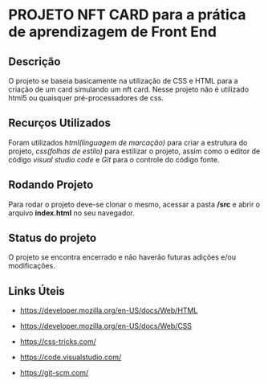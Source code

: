 # PROJETO NFT CARD para a prática de aprendizagem de Front End

## Descrição

O projeto se baseia basicamente na utilização de CSS e HTML para a criação de um card
simulando um nft card. Nesse projeto não é utilizado html5 ou quaisquer pré-processadores de css.

## Recurços Utilizados

Foram utilizados *html(linguagem de marcação)* para criar a estrutura do projeto, *css(folhas de estilo)* para estilizar o projeto, assim como o editor de código *visual studio code* e *Git* para o controle do código fonte.

## Rodando Projeto

Para rodar o projeto deve-se clonar o mesmo, acessar a pasta **/src** e abrir o arquivo
**index.html** no seu navegador.

## Status do projeto

O projeto se encontra encerrado e não haverão futuras adições e/ou modificações.

## Links Úteis

+ <https://developer.mozilla.org/en-US/docs/Web/HTML>

+ <https://developer.mozilla.org/en-US/docs/Web/CSS>

+ <https://css-tricks.com/>

+ <https://code.visualstudio.com/>

+ <https://git-scm.com/>

